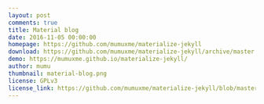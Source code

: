 ```yaml
---
layout: post
comments: true
title: Material blog
date: 2016-11-05 00:00:00
homepage: https://github.com/mumuxme/materialize-jekyll
download: https://github.com/mumuxme/materialize-jekyll/archive/master.zip
demo: https://mumuxme.github.io/materialize-jekyll/
author: mumu
thumbnail: material-blog.png
license: GPLv3
license_link: https://github.com/mumuxme/materialize-jekyll/blob/master/LICENSE
---
```



